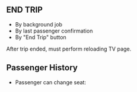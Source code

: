 ## END TRIP
- By background job
- By last passenger confirmation
- By "End Trip" button

After trip ended, must perform reloading TV page.

## Passenger History
- Passenger can change seat:
